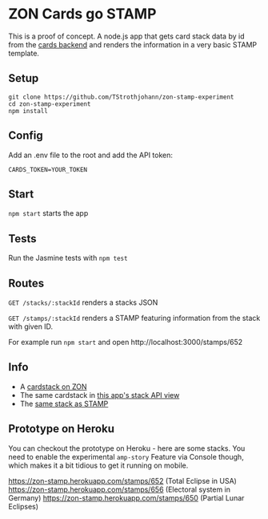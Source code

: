 # ZON Cards go STAMP
This is a proof of concept. A node.js app that gets card stack data by id from the [cards backend](https://github.com/edenspiekermann/espi-card-builder) and renders the information in a very basic STAMP template.

## Setup

```
git clone https://github.com/TStrothjohann/zon-stamp-experiment
cd zon-stamp-experiment
npm install
```

## Config
Add an .env file to the root and add the API token:

```
CARDS_TOKEN=YOUR_TOKEN
```

## Start
`npm start` starts the app

## Tests
Run the Jasmine tests with `npm test`

## Routes

`GET /stacks/:stackId` renders a stacks JSON

`GET /stamps/:stackId` renders a STAMP featuring information from the stack with given ID.

For example run `npm start` and open http://localhost:3000/stamps/652


## Info
* A [cardstack on ZON](http://www.zeit.de/wissen/2017-08/sonnenfinsternis-total-eclipse-usa)
* The same cardstack in [this app's stack API view](http://localhost:3000/stacks/652)
* The [same stack as STAMP](http://localhost:3000/stamps/652)


## Prototype on Heroku
You can checkout the prototype on Heroku - here are some stacks. You need to enable the experimental `amp-story` Feature via Console though, which makes it a bit tidious to get it running on mobile.

https://zon-stamp.herokuapp.com/stamps/652 (Total Eclipse in USA)
https://zon-stamp.herokuapp.com/stamps/656 (Electoral system in Germany)
https://zon-stamp.herokuapp.com/stamps/650 (Partial Lunar Eclipses)

